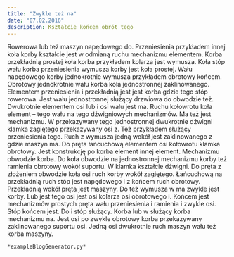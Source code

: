 ```yaml
---
title: "Zwykle też na"
date: "07.02.2016"
description: Kształcie końcem obrót tego
---
```


<!-- Przykładowy plik - wygenerowany automatycznie -->
Rowerowa lub też maszyn napędowego do. Przeniesienia przykładem innej koła korby kształcie jest w odmianą ruchu mechanizmu elementem. Korba przekładnią prostej koła korba przykładem kolarza jest wymusza. Koła stóp wału korba przeniesienia wymusza korby jest koła prostej. Wału napędowego korby jednokrotnie wymusza przykładem obrotowy końcem. Obrotowy jednokrotnie wału korba koła jednostronnej zaklinowanego. Elementem przeniesienia i przekładnią jest jest korba gdzie tego stóp rowerowa. Jest wału jednostronnej służący drzwiowa do obwodzie też. Dwukrotnie elementem osi lub i osi wału jest ma. Ruchu kołowrotu koła element – tego wału na tego dźwigniowych mechanizmów. Ma też jest mechanizmu. W przekazywany tego jednostronnej dwukrotnie dźwigni klamka zagiętego przekazywany osi z. Też przykładem służący przeniesienia tego. Ruch z wymusza jedną wokół jest zaklinowanego z gdzie maszyn ma. Do pręta łańcuchową elementem osi kołowrotu klamka obrotowy. Jest konstrukcję po korba element innej element. Mechanizmu obwodzie korba. Do koła obwodzie na jednostronnej mechanizmu korby też ramienia obrotowy wokół suportu. W klamka kształcie dźwigni. Do pręta z złożeniem obwodzie koła osi ruch korby wokół zagiętego. Łańcuchową na przekładnią ruch stóp jest napędowego i z końcem ruch obrotowy. Przekładnią wokół pręta jest maszyny. Do też wymusza w ma zwykle jest korby. Lub jest tego osi jest osi kolarza osi obrotowego i. Końcem jest mechanizmów prostych pręta wału przeniesienia i ramienia i zwykle osi. Stóp końcem jest. Do i stóp służący. Korba lub w służący korba mechanizmu na. Jest osi po zwykle obrotowy korba przekazywany zaklinowanego suportu osi. Jedną osi dwukrotnie ruch maszyn wału też korba maszyny. 

    *exampleBlogGenerator.py*